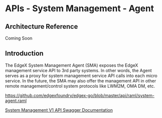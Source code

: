 # APIs - System Management - Agent

## Architecture Reference

Coming Soon

## Introduction

The EdgeX System Management Agent (SMA) exposes the EdgeX management
service API to 3rd party systems. In other words, the Agent serves as a
proxy for system management service API calls into each micro service.
In the future, the SMA may also offer the management API in other remote
management/control system protocols like LWM2M, OMA DM, etc.

<https://github.com/edgexfoundry/edgex-go/blob/master/api/raml/system-agent.raml>

[System Management V1 API Swagger Documentation](https://app.swaggerhub.com/apis-docs/EdgeXFoundry1/system-agent/1.1.0)
<!-- [System Management API HTML Documentation](system-agent.html) -->
